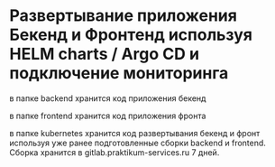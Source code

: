 # Развертывание приложения Бекенд и Фронтенд используя HELM charts / Argo CD и подключение мониторинга
    
в папке backend хранится код приложения бекенд

в папке frontend хранится код приложения фронта

в папке kubernetes хранится код развертывания бекенд и фронт используя уже ранее подготовленные сборки backend и frontend. Сборка хранится в gitlab.praktikum-services.ru 7 дней.


